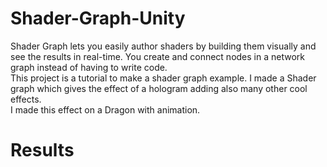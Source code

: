 # Shader-Graph-Unity  
Shader Graph lets you easily author shaders by building them visually and see the results in real-time. You create and connect nodes in a network graph instead of having to write code.  
This project is a tutorial to make a shader graph example. 
I made a Shader graph which gives the effect of a hologram adding also many other cool effects.  
I made this effect on a Dragon with animation.

# Results
